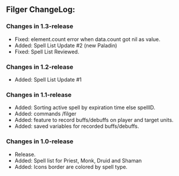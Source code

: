 ## Filger ChangeLog:

### Changes in 1.3-release

 - Fixed: element.count error when data.count got nil as value.
 - Added: Spell List Update #2 (new Paladin)
 - Fixed: Spell List Reviewed.

### Changes in 1.2-release

 - Added: Spell List Update #1

### Changes in 1.1-release

 - Added: Sorting active spell by expiration time else spellID.
 - Added: commands /filger <argument>
 - Added: feature to record buffs/debuffs on player and target units.
 - Added: saved variables for recorded buffs/debuffs.

### Changes in 1.0-release

 - Release.
 - Added: Spell list for Priest, Monk, Druid and Shaman
 - Added: Icons border are colored by spell type.